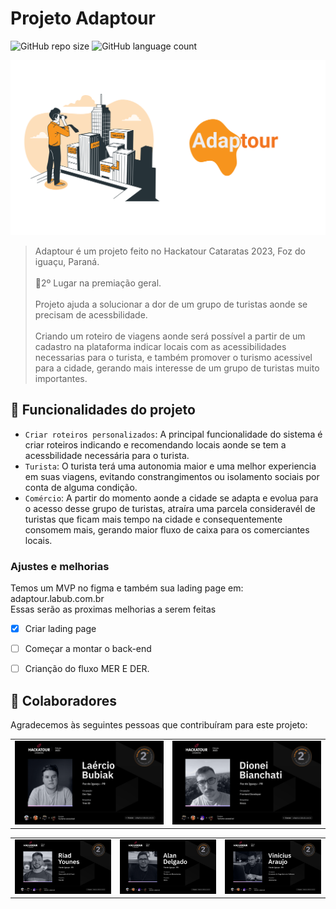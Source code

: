 
# Projeto Adaptour

![GitHub repo size](https://img.shields.io/github/repo-size/LaercioMLB/adaptour)
![GitHub language count](https://img.shields.io/github/languages/count/LaercioMLB/adaptour)

<img src="image/banner-readme.png" alt="banner-adaptour">

> Adaptour é um projeto feito no Hackatour Cataratas 2023, Foz do iguaçu, Paraná. <br> <br>
🥈2º Lugar na premiação geral. <br> <br>
Projeto ajuda a solucionar a dor de um grupo de turistas aonde se precisam de acessbilidade. <br>
<br> Criando um roteiro de viagens aonde será possível a partir de um cadastro na plataforma indicar locais com as acessibilidades
<br> necessarias para o turista, e também promover o turismo acessivel para a cidade, gerando mais interesse de um grupo de turistas muito importantes.
 ## 🔨 Funcionalidades do projeto

- `Criar roteiros personalizados`: A principal funcionalidade do sistema é criar roteiros indicando e recomendando locais aonde se tem a acessbilidade necessária para o turista.
- `Turista`: O turista terá uma autonomia maior e uma melhor experiencia em suas viagens, evitando constrangimentos ou isolamento sociais por conta de alguma condição.
- `Comércio`: A partir do momento aonde a cidade se adapta e evolua para o acesso desse grupo de turistas, atraíra uma parcela consideravél de turistas que ficam mais tempo na cidade e consequentemente consomem mais, gerando maior fluxo de caixa para os comerciantes locais.
### Ajustes e melhorias

Temos um MVP no figma e também sua lading page em: adaptour.labub.com.br 
<br>
Essas serão as proximas melhorias a serem feitas
- [x] Criar lading page
- [ ] Começar a montar o back-end
- [ ] Crianção do fluxo MER E DER.


## 🤝 Colaboradores

Agradecemos às seguintes pessoas que contribuíram para este projeto:

<table>
  <tr>
    <td align="center">
      <a href="https://www.linkedin.com/in/laercio-bubiak/" taret="blank">
        <img src="image/card-laercio.png" width="600px;" alt="Foto do Laercio Bubiak no GitHub"/><br>
        <sub>
        </sub>
      </a>
    </td>
    <td align="center">
      <a href="https://www.linkedin.com/in/dionbiancha/" target="blank">
        <img src="image/card-dionei.png" width="600px;" alt="Foto do Dionei no GitHub"/><br>
        <sub>
        </sub>
      </a>
    </td>
    </table>
    <table>
    <td align="center">
      <a href="https://www.linkedin.com/in/riad-younes-6a5348187/" target="blank">
        <img src="image/card-riad.png" width="600px;" alt="Foto do Riad no GitHub"/><br>
        <sub>
        </sub>
      </a>
    </td>
    <td align="center">
      <a href="https://www.linkedin.com/in/alan-jbdn/" target="blank">
        <img src="image/card-alan.png" width="600px;" alt="Foto do Alan no GitHub"/><br>
        <sub>
        </sub>
      </a>
    </td>
      </a>
    </td>
     <td align="center">
      <a href="https://www.linkedin.com/in/araujovx/" target="blank">
        <img src="image/card-araujo.png" width="600px;" alt="Foto do Araujo no GitHub"/><br>
        <sub>
        </sub>
      </a>
</table>
